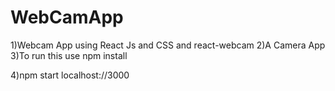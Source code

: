 # WebCamApp
1)Webcam App using React Js and CSS and react-webcam
<be>
2)A Camera App 
<br>
3)To run this use npm install
<be>

4)npm start localhost://3000
